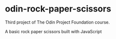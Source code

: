 # odin-rock-paper-scissors

Third project of The Odin Project Foundation course.

A basic rock paper scissors built with JavaScript
